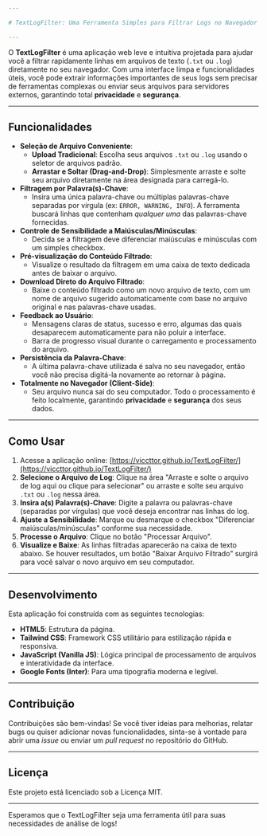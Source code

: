 ```yaml
---

# TextLogFilter: Uma Ferramenta Simples para Filtrar Logs no Navegador

---
```


O **TextLogFilter** é uma aplicação web leve e intuitiva projetada para ajudar você a filtrar rapidamente linhas em arquivos de texto (`.txt` ou `.log`) diretamente no seu navegador. Com uma interface limpa e funcionalidades úteis, você pode extrair informações importantes de seus logs sem precisar de ferramentas complexas ou enviar seus arquivos para servidores externos, garantindo total **privacidade** e **segurança**.

---

## Funcionalidades

* **Seleção de Arquivo Conveniente**:
    * **Upload Tradicional**: Escolha seus arquivos `.txt` ou `.log` usando o seletor de arquivos padrão.
    * **Arrastar e Soltar (Drag-and-Drop)**: Simplesmente arraste e solte seu arquivo diretamente na área designada para carregá-lo.
* **Filtragem por Palavra(s)-Chave**:
    * Insira uma única palavra-chave ou múltiplas palavras-chave separadas por vírgula (ex: `ERROR, WARNING, INFO`). A ferramenta buscará linhas que contenham *qualquer uma* das palavras-chave fornecidas.
* **Controle de Sensibilidade a Maiúsculas/Minúsculas**:
    * Decida se a filtragem deve diferenciar maiúsculas e minúsculas com um simples checkbox.
* **Pré-visualização do Conteúdo Filtrado**:
    * Visualize o resultado da filtragem em uma caixa de texto dedicada antes de baixar o arquivo.
* **Download Direto do Arquivo Filtrado**:
    * Baixe o conteúdo filtrado como um novo arquivo de texto, com um nome de arquivo sugerido automaticamente com base no arquivo original e nas palavras-chave usadas.
* **Feedback ao Usuário**:
    * Mensagens claras de status, sucesso e erro, algumas das quais desaparecem automaticamente para não poluir a interface.
    * Barra de progresso visual durante o carregamento e processamento do arquivo.
* **Persistência da Palavra-Chave**:
    * A última palavra-chave utilizada é salva no seu navegador, então você não precisa digitá-la novamente ao retornar à página.
* **Totalmente no Navegador (Client-Side)**:
    * Seu arquivo nunca sai do seu computador. Todo o processamento é feito localmente, garantindo **privacidade** e **segurança** dos seus dados.

---

## Como Usar

1.  Acesse a aplicação online: [https://viccttor.github.io/TextLogFilter/](https://viccttor.github.io/TextLogFilter/)
2.  **Selecione o Arquivo de Log**: Clique na área "Arraste e solte o arquivo de log aqui ou clique para selecionar" ou arraste e solte seu arquivo `.txt` ou `.log` nessa área.
3.  **Insira a(s) Palavra(s)-Chave**: Digite a palavra ou palavras-chave (separadas por vírgulas) que você deseja encontrar nas linhas do log.
4.  **Ajuste a Sensibilidade**: Marque ou desmarque o checkbox "Diferenciar maiúsculas/minúsculas" conforme sua necessidade.
5.  **Processe o Arquivo**: Clique no botão "Processar Arquivo".
6.  **Visualize e Baixe**: As linhas filtradas aparecerão na caixa de texto abaixo. Se houver resultados, um botão "Baixar Arquivo Filtrado" surgirá para você salvar o novo arquivo em seu computador.

---

## Desenvolvimento

Esta aplicação foi construída com as seguintes tecnologias:

* **HTML5**: Estrutura da página.
* **Tailwind CSS**: Framework CSS utilitário para estilização rápida e responsiva.
* **JavaScript (Vanilla JS)**: Lógica principal de processamento de arquivos e interatividade da interface.
* **Google Fonts (Inter)**: Para uma tipografia moderna e legível.

---

## Contribuição

Contribuições são bem-vindas! Se você tiver ideias para melhorias, relatar bugs ou quiser adicionar novas funcionalidades, sinta-se à vontade para abrir uma *issue* ou enviar um *pull request* no repositório do GitHub.

---

## Licença

Este projeto está licenciado sob a Licença MIT.

---

Esperamos que o TextLogFilter seja uma ferramenta útil para suas necessidades de análise de logs!